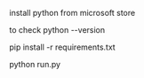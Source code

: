 install python from microsoft store

to check python --version

pip install -r requirements.txt

python run.py